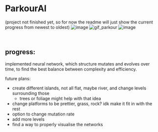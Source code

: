 ﻿# ParkourAI
(project not finished yet, so for now the readme will just show the current progress from newest to oldest)
![image](https://github.com/user-attachments/assets/e297d31b-c543-4197-9b88-6e3b8b2fd2e9)
![gif_parkour](https://github.com/user-attachments/assets/f8fd1075-7acd-413f-8540-fc97ffe4ca21)
![image](https://github.com/user-attachments/assets/7eb102e4-6463-4160-9ab2-1d88e1fd6c4d)

<br>

## progress:
implemented neural network, which structure mutates and evolves over time,
to find the best balance between complexity and efficiency.




future plans:
- create different islands, not all flat, maybe river, and change levels surrounding those
  - trees or foliage might help with that idea
- change platforms to be prettier, grass, rock? idk make it fit in with the rest
- option to change mutation rate
- add more levels 
- find a way to properly visualise the networks


